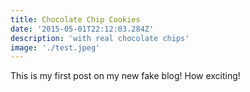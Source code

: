 ```yaml
---
title: Chocolate Chip Cookies
date: '2015-05-01T22:12:03.284Z'
description: 'with real chocolate chips'
image: './test.jpeg'
---
```


This is my first post on my new fake blog! How exciting!

